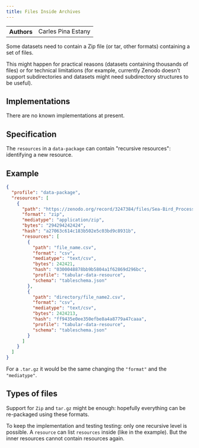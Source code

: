 ```yaml
---
title: Files Inside Archives
---
```


<table>
  <tr>
    <th>Authors</th>
    <td>Carles Pina Estany</td>
  </tr>
</table>

Some datasets need to contain a Zip file (or tar, other formats) containing a set of files.

This might happen for practical reasons (datasets containing thousands of files) or for technical limitations (for example, currently Zenodo doesn't support subdirectories and datasets might need subdirectory structures to be useful).

## Implementations

There are no known implementations at present.

## Specification

The `resources` in a `data-package` can contain "recursive resources": identifying a new resource.

## Example

```json
{
  "profile": "data-package",
  "resources": [
    {
      "path": "https://zenodo.org/record/3247384/files/Sea-Bird_Processed_Data.zip",
      "format": "zip",
      "mediatype": "application/zip",
      "bytes": "294294242424",
      "hash": "a27063c614c183b502e5c03bd9c8931b",
      "resources": [
        {
          "path": "file_name.csv",
          "format": "csv",
          "mediatype": "text/csv",
          "bytes": 242421,
          "hash": "0300048878bb9b5804a1f62869d296bc",
          "profile": "tabular-data-resource",
          "schema": "tableschema.json"
        },
        {
          "path": "directory/file_name2.csv",
          "format": "csv",
          "mediatype": "text/csv",
          "bytes": 2424213,
          "hash": "ff9435e0ee350efbe8a4a8779a47caaa",
          "profile": "tabular-data-resource",
          "schema": "tableschema.json"
        }
      ]
    }
  ]
}
```

For a `.tar.gz` it would be the same changing the `"format"` and the
`"mediatype"`.

## Types of files

Support for `Zip` and `tar.gz` might be enough: hopefully everything can be re-packaged using these formats.

To keep the implementation and testing testing: only one recursive level is possible. A `resource` can list `resources` inside (like in the example). But the inner resources cannot contain resources again.
